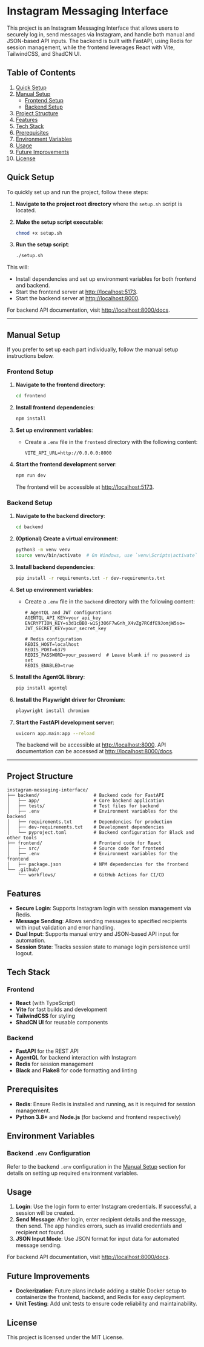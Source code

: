 # Instagram Messaging Interface

This project is an Instagram Messaging Interface that allows users to securely log in, send messages via Instagram, and handle both manual and JSON-based API inputs. The backend is built with FastAPI, using Redis for session management, while the frontend leverages React with Vite, TailwindCSS, and ShadCN UI.

## Table of Contents
1. [Quick Setup](#quick-setup)
2. [Manual Setup](#manual-setup)
    - [Frontend Setup](#frontend-setup)
    - [Backend Setup](#backend-setup)
3. [Project Structure](#project-structure)
4. [Features](#features)
5. [Tech Stack](#tech-stack)
6. [Prerequisites](#prerequisites)
7. [Environment Variables](#environment-variables)
8. [Usage](#usage)
9. [Future Improvements](#future-improvements)
10. [License](#license)

## Quick Setup

To quickly set up and run the project, follow these steps:

1. **Navigate to the project root directory** where the `setup.sh` script is located.

2. **Make the setup script executable**:
    ```bash
    chmod +x setup.sh
    ```

3. **Run the setup script**:
    ```bash
    ./setup.sh
    ```

This will:
- Install dependencies and set up environment variables for both frontend and backend.
- Start the frontend server at [http://localhost:5173](http://localhost:5173).
- Start the backend server at [http://localhost:8000](http://localhost:8000).

For backend API documentation, visit [http://localhost:8000/docs](http://localhost:8000/docs).

---

## Manual Setup

If you prefer to set up each part individually, follow the manual setup instructions below.

### Frontend Setup

1. **Navigate to the frontend directory**:
    ```bash
    cd frontend
    ```

2. **Install frontend dependencies**:
    ```bash
    npm install
    ```

3. **Set up environment variables**:
    - Create a `.env` file in the `frontend` directory with the following content:
        ```plaintext
        VITE_API_URL=http://0.0.0.0:8000
        ```

4. **Start the frontend development server**:
    ```bash
    npm run dev
    ```

   The frontend will be accessible at [http://localhost:5173](http://localhost:5173).

### Backend Setup

1. **Navigate to the backend directory**:
    ```bash
    cd backend
    ```

2. **(Optional) Create a virtual environment**:
    ```bash
    python3 -m venv venv
    source venv/bin/activate  # On Windows, use `venv\Scripts\activate`
    ```

3. **Install backend dependencies**:
    ```bash
    pip install -r requirements.txt -r dev-requirements.txt
    ```

4. **Set up environment variables**:
    - Create a `.env` file in the `backend` directory with the following content:
        ```plaintext
        # AgentQL and JWT configurations
        AGENTQL_API_KEY=your_api_key
        ENCRYPTION_KEY=s3d1cBB0-w1Sj3O6F7wGnh_X4vZg7RCdfE9JomjW5so=
        JWT_SECRET_KEY=your_secret_key

        # Redis configuration
        REDIS_HOST=localhost
        REDIS_PORT=6379
        REDIS_PASSWORD=your_password  # Leave blank if no password is set
        REDIS_ENABLED=true
        ```

5. **Install the AgentQL library**:
    ```bash
    pip install agentql
    ```

6. **Install the Playwright driver for Chromium**:
    ```bash
    playwright install chromium
    ```

7. **Start the FastAPI development server**:
    ```bash
    uvicorn app.main:app --reload
    ```

   The backend will be accessible at [http://localhost:8000](http://localhost:8000). API documentation can be accessed at [http://localhost:8000/docs](http://localhost:8000/docs).

---

## Project Structure

```plaintext
instagram-messaging-interface/
├── backend/                    # Backend code for FastAPI
│   ├── app/                    # Core backend application
│   ├── tests/                  # Test files for backend
│   ├── .env                    # Environment variables for the backend
│   ├── requirements.txt        # Dependencies for production
│   ├── dev-requirements.txt    # Development dependencies
│   └── pyproject.toml          # Backend configuration for Black and other tools
├── frontend/                   # Frontend code for React
│   ├── src/                    # Source code for frontend
│   ├── .env                    # Environment variables for the frontend
│   ├── package.json            # NPM dependencies for the frontend
└── .github/
    └── workflows/              # GitHub Actions for CI/CD
```

## Features

- **Secure Login**: Supports Instagram login with session management via Redis.
- **Message Sending**: Allows sending messages to specified recipients with input validation and error handling.
- **Dual Input**: Supports manual entry and JSON-based API input for automation.
- **Session State**: Tracks session state to manage login persistence until logout.

## Tech Stack

### Frontend

- **React** (with TypeScript)
- **Vite** for fast builds and development
- **TailwindCSS** for styling
- **ShadCN UI** for reusable components

### Backend

- **FastAPI** for the REST API
- **AgentQL** for backend interaction with Instagram
- **Redis** for session management
- **Black** and **Flake8** for code formatting and linting

## Prerequisites

- **Redis**: Ensure Redis is installed and running, as it is required for session management.
- **Python 3.8+** and **Node.js** (for backend and frontend respectively)

## Environment Variables

### Backend `.env` Configuration

Refer to the backend `.env` configuration in the [Manual Setup](#manual-setup) section for details on setting up required environment variables.

## Usage

1. **Login**: Use the login form to enter Instagram credentials. If successful, a session will be created.
2. **Send Message**: After login, enter recipient details and the message, then send. The app handles errors, such as invalid credentials and recipient not found.
3. **JSON Input Mode**: Use JSON format for input data for automated message sending.

For backend API documentation, visit [http://localhost:8000/docs](http://localhost:8000/docs).

## Future Improvements

- **Dockerization**: Future plans include adding a stable Docker setup to containerize the frontend, backend, and Redis for easy deployment.
- **Unit Testing**: Add unit tests to ensure code reliability and maintainability.

## License

This project is licensed under the MIT License.
